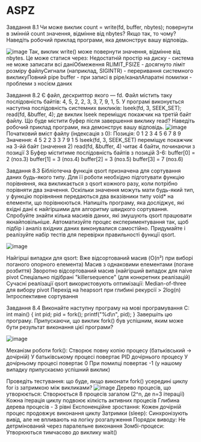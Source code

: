 # ASPZ
Завдання 8.1
 Чи може виклик count = write(fd, buffer, nbytes); повернути в змінній count значення, відмінне від nbytes? Якщо так, то чому? Наведіть робочий приклад програми, яка демонструє вашу відповідь.

![image](https://github.com/user-attachments/assets/23fc4ac0-0322-4447-9ccd-ed43621696a4)
Так, виклик write() може повернути значення, відмінне від nbytes. Це може статися через:
Недостатній простір на диску - система не може записати всі даніОбмеження RLIMIT_FSIZE - досягнуто ліміт розміру файлуСигнали (наприклад, SIGINTR) - переривання системного викликуПовний pipe buffer - при записі в pipe/каналАпаратні помилки - проблеми з носієм даних


Завдання 8.2
 Є файл, дескриптор якого — fd. Файл містить таку послідовність байтів: 4, 5, 2, 2, 3, 3, 7, 9, 1, 5. У програмі виконується наступна послідовність системних викликів:
lseek(fd, 3, SEEK_SET);
read(fd, &buffer, 4);
де виклик lseek переміщує покажчик на третій байт файлу. Що буде містити буфер після завершення виклику read? Наведіть робочий приклад програми, яка демонструє вашу відповідь.
![image](https://github.com/user-attachments/assets/4017a041-2723-4e4c-bcf8-81b237d908df)
Початковий вміст файлу (індексація з 0):
Позиція: 0 1 2 3 4 5 6 7 8 9
Значення: 4 5 2 2 3 3 7 9 1 5
lseek(fd, 3, SEEK_SET) переміщує покажчик на 3-йй байт (значення 2)
read(fd, &buffer, 4) читає 4 байти, починаючи з позиції 3
Буфер міститиме послідовність байтів з позицій 3-6:
buffer[0] = 2 (поз.3)
buffer[1] = 3 (поз.4)
buffer[2] = 3 (поз.5)
buffer[3] = 7 (поз.6)


Завдання 8.3
 Бібліотечна функція qsort призначена для сортування даних будь-якого типу. Для її роботи необхідно підготувати функцію порівняння, яка викликається з qsort кожного разу, коли потрібно порівняти два значення.
 Оскільки значення можуть мати будь-який тип, у функцію порівняння передаються два вказівники типу void* на елементи, що порівнюються.
Напишіть програму, яка досліджує, які вхідні дані є найгіршими для алгоритму швидкого сортування. Спробуйте знайти кілька масивів даних, які змушують qsort працювати якнайповільніше. Автоматизуйте процес експериментування так, щоб підбір і аналіз вхідних даних виконувалися самостійно.
Придумайте і реалізуйте набір тестів для перевірки правильності функції qsort.

![image](https://github.com/user-attachments/assets/7c20a973-c300-491a-a20f-266257e758bb)

Найгірші випадки для qsort:
Вже відсортований масив (O(n²) при виборі поганого опорного елемента)
Масив з однаковими елементами (погане розбиття)
Зворотно відсортований масив (найгірший випадок для naive pivot
Спеціально підібрані "killersequence" (для конкретних реалізацій)
Сучасні реалізації qsort використовують оптимізації:
Median-of-three для вибору pivot
Перехід на heapsort при глибині рекурсії > 2log(n)
Інтроспективне сортування








Завдання 8.4
 Виконайте наступну програму на мові програмування С:
int main() {
  int pid;
  pid = fork();
  printf("%d\n", pid);
}
Завершіть цю програму. Припускаючи, що виклик fork() був успішним, яким може бути результат виконання цієї програми?

![image](https://github.com/user-attachments/assets/89141eb2-232f-47b1-b3f1-fc0b33e9f215)

 Механізм роботи fork():
Створює повну копію процесу (батьківський → дочірній)
У батьківському процесі повертає PID дочірнього процесу
У дочірньому процесі повертає 0
При помилці повертає -1 (у нашому випадку припускаємо успішний виклик)






Проведіть тестування: що буде, якщо виконати fork() усередині циклу for із затримкою між викликами?
![image](https://github.com/user-attachments/assets/f0e1c37d-e3c4-4a4b-b990-f1df9d3a2229)
 Дерево процесів, що утворюється:
Створюється 8 процесів загалом (2^n, де n=3 ітерації)
Кожна ітерація циклу подвоює кілкість активних процесів
Глибина дерева процесів - 3 рівні
Експоненційне зростання: Кожен дочірній процес продовжує виконання циклу
Затримки (sleep): Синхронізують вивід, але не впливають на логіку розгалуження
Порядок виводу: Не детрмінований через паралельне виконання
Зомбі-процеси: Утворюються тимчасово до виклику wait()
